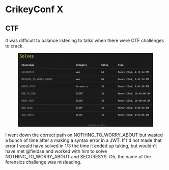# CrikeyConf X 
## CTF
It was difficult to balance listening to talks when there were CTF challenges to crack. 

<figure>
    <kbd><img src="crikeyconx-ctf-solves.png"/></kbd>
</figure>

I went down the correct path on NOTHING_TO_WORRY_ABOUT but wasted a bunch of time after a making a syntax error in a JWT. If I'd not made that error I would have solved in 1/3 the time it ended up taking, but wouldn't have met @fieldse and worked with him to solve NOTHING_TO_WORRY_ABOUT and SECURESYS. Oh, the name of the forensics challenge was misleading.